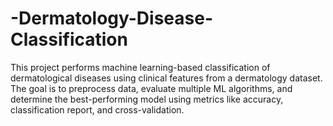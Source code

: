 # -Dermatology-Disease-Classification
This project performs machine learning-based classification of dermatological diseases using clinical features from a dermatology dataset. The goal is to preprocess data, evaluate multiple ML algorithms, and determine the best-performing model using metrics like accuracy, classification report, and cross-validation.
